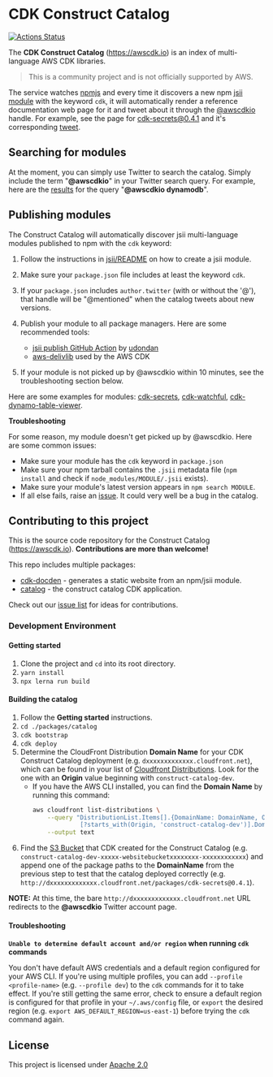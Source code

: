 # CDK Construct Catalog

[![Actions Status](https://github.com/construct-catalog/catalog/workflows/Deploy/badge.svg)](https://github.com/construct-catalog/catalog/actions)

The **CDK Construct Catalog** (https://awscdk.io) is an index of multi-language AWS CDK libraries. 

> This is a community project and is not officially supported by AWS.

The service watches [npmjs](npmjs.com) and every time it discovers a new npm [jsii module](https://github.com/aws/jsii) with the keyword `cdk`, it will automatically render a reference documentation web page for it and tweet about it through the [@awscdkio](https://twitter.com/awscdkio) handle. For example, see the page for [cdk-secrets@0.4.1](https://awscdk.io/packages/cdk-secrets@0.4.1) and it's corresponding [tweet](https://twitter.com/awscdkio/status/1211268176274694145).

## Searching for modules

At the moment, you can simply use Twitter to search the catalog. Simply include the term "**@awscdkio**" in your Twitter search query. For example, here are the [results](https://twitter.com/search?q=%40awscdkio%20dynamodb) for the query "**@awscdkio dynamodb**".

## Publishing modules

The Construct Catalog will automatically discover jsii multi-language modules published to npm with the `cdk` keyword:

1. Follow the instructions in [jsii/README](https://github.com/aws/jsii) on how to create a jsii module.

2. Make sure your `package.json` file includes at least the keyword `cdk`.

3. If your `package.json` includes `author.twitter` (with or without the '@'), that handle will be "@mentioned" when the 
   catalog tweets about new versions.

4. Publish your module to all package managers. Here are some recommended tools:
   - [jsii publish GitHub Action](https://github.com/marketplace/actions/jsii-publish) by [udondan](https://github.com/udondan)
   - [aws-delivlib](https://github.com/awslabs/aws-delivlib) used by the AWS CDK

5. If your module is not picked up by @awscdkio within 10 minutes, see the troubleshooting section below.


Here are some examples for modules: [cdk-secrets](https://github.com/udondan/cdk-secrets), [cdk-watchful](https://github.com/eladb/cdk-watchful), [cdk-dynamo-table-viewer](https://github.com/eladb/cdk-dynamo-table-viewer).

**Troubleshooting**

For some reason, my module doesn't get picked up by @awscdkio. Here are some common issues:

- Make sure your module has the `cdk` keyword in `package.json`
- Make sure your npm tarball contains the `.jsii` metadata file (`npm install` and check if `node_modules/MODULE/.jsii` exists).
- Make sure your module's latest version appears in `npm search MODULE`.
- If all else fails, raise an [issue](https://github.com/construct-catalog/catalog/issues/new). It could very well be a bug in the catalog.

## Contributing to this project

This is the source code repository for the Construct Catalog (https://awscdk.io). **Contributions are more than welcome!**

This repo includes multiple packages:

- [cdk-docden](./packages/cdk-docgen/README.md) - generates a static website from an npm/jsii module.
- [catalog](./packages/catalog/README.md) - the construct catalog CDK application.

Check out our [issue list](https://github.com/construct-catalog/catalog/issues) for ideas for contributions.

### Development Environment

#### Getting started

1. Clone the project and `cd` into its root directory.
2. `yarn install`
3. `npx lerna run build`

#### Building the catalog

1. Follow the **Getting started** instructions.
2. `cd ./packages/catalog`
3. `cdk bootstrap`
4. `cdk deploy`
5. Determine the CloudFront Distribution **Domain Name** for your CDK Construct Catalog deployment (e.g. `dxxxxxxxxxxxxx.cloudfront.net`), which can be found in your list of [Cloudfront Distributions](https://console.aws.amazon.com/cloudfront/home). Look for the one with an **Origin** value beginning with `construct-catalog-dev`.
    * If you have the AWS CLI installed, you can find the **Domain Name** by running this command:
      ```bash
      aws cloudfront list-distributions \
          --query "DistributionList.Items[].{DomainName: DomainName, Origin: Origins.Items[].DomainName | [0]}
                   [?starts_with(Origin, 'construct-catalog-dev')].DomainName" \
          --output text
      ```
6. Find the [S3 Bucket](https://s3.console.aws.amazon.com/s3/home) that CDK created for the Construct Catalog (e.g. `construct-catalog-dev-xxxxx-websitebucketxxxxxxxx-xxxxxxxxxxxx`) and append one of the package paths to the **DomainName** from the previous step to test that the catalog deployed correctly (e.g. `http://dxxxxxxxxxxxxx.cloudfront.net/packages/cdk-secrets@0.4.1`).

**NOTE:** At this time, the bare `http://dxxxxxxxxxxxxx.cloudfront.net` URL redirects to the **@awscdkio** Twitter account page.

#### Troubleshooting

**`Unable to determine default account and/or region` when running `cdk` commands**

You don't have default AWS credentials and a default region configured for your AWS CLI. If you're using multiple profiles, you can add `--profile <profile-name>` (e.g. `--profile dev`) to the `cdk` commands for it to take effect. If you're still getting the same error, check to ensure a default region is configured for that profile in your `~/.aws/config` file, or `export` the desired region (e.g. `export AWS_DEFAULT_REGION=us-east-1`) before trying the `cdk` command again.

## License

This project is licensed under [Apache 2.0](./LICENSE)
